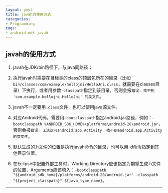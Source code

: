 ```yaml
---
layout: post
title: javah的使用方式
categories:
- Programming
tags:
- android ndk javah
---
```


 
## javah的使用方式


1. javah在JDK/bin路径下，与java同路径；

2. 执行javah时需要在目标类的class的顶层包所在的目录（比如`bin/classes/com/example/hellojni/HelloJni.class`，就需要在classes目录）下执行，或者用参数`-classpath`指定到该目录，否则会报`错误: 找不到 'com.example.hellojni.HelloJni' 的类文件`。

3. javah不一定要用`.class`文件，也可以使用java源文件。

4. 对应Android代码，需要用`-bootclasspath`指定android.jar路径，例如：`-bootclasspath %ANDROID_SDK_HOME%\platforms\android-20\android.jar`，否则会报`错误: 无法访问android.app.Activity  找不到android.app.Activity的类文件`。

5. 默认生成的.h文件的位置是执行javah命令的目录，也可以用-d命令指定到其他目录位置。

6. 在Eclipse中配置外部工具时，Working Directory应该指定为期望生成.h文件的位置，Arguments应该填入：`-bootclasspath "${android_sdk_home}/platforms/android-20/android.jar" -classpath "${project_classpath}" ${java_type_name}`。





----
